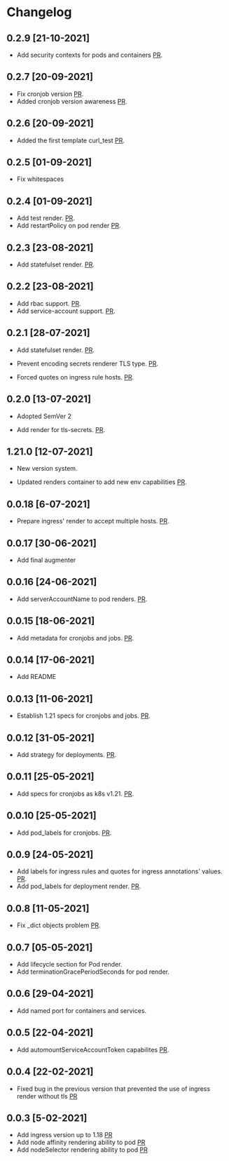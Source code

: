 # Changelog

## 0.2.9 [21-10-2021]

- Add security contexts for pods and containers [PR](https://github.com/prefapp/prefapp-helm/pull/139).


## 0.2.7 [20-09-2021]

- Fix cronjob version [PR](https://github.com/prefapp/prefapp-helm/pull/134).
- Added cronjob version awareness [PR](https://github.com/prefapp/prefapp-helm/pull/132).

## 0.2.6 [20-09-2021]

- Added the first template curl_test [PR](https://github.com/prefapp/prefapp-helm/pull/130).

## 0.2.5 [01-09-2021]

- Fix whitespaces

## 0.2.4 [01-09-2021]

- Add test render. [PR](https://github.com/prefapp/prefapp-helm/pull/123).
- Add restartPolicy on pod render [PR](https://github.com/prefapp/prefapp-helm/pull/124).

## 0.2.3 [23-08-2021]

- Add statefulset render. [PR](https://github.com/prefapp/prefapp-helm/pull/110).

## 0.2.2 [23-08-2021]

- Add rbac support. [PR](https://github.com/prefapp/prefapp-helm/pull/117).  
- Add service-account support. [PR](https://github.com/prefapp/prefapp-helm/pull/117). 

## 0.2.1 [28-07-2021]

- Add statefulset render. [PR](https://github.com/prefapp/prefapp-helm/pull/110).

- Prevent encoding secrets renderer TLS type. [PR](https://github.com/prefapp/prefapp-helm/pull/109).

- Forced quotes on ingress rule hosts. [PR](https://github.com/prefapp/prefapp-helm/pull/111).

## 0.2.0 [13-07-2021]

- Adopted SemVer 2

- Add render for tls-secrets. [PR](https://github.com/prefapp/prefapp-helm/releases).

## 1.21.0 [12-07-2021]

- New version system.

- Updated renders container to add new env capabilities [PR](https://github.com/prefapp/prefapp-helm/pull/102).

## 0.0.18 [6-07-2021]

- Prepare ingress' render to accept multiple hosts. [PR](https://github.com/prefapp/prefapp-helm/pull/97). 

## 0.0.17 [30-06-2021]

- Add final augmenter

## 0.0.16 [24-06-2021]

- Add serverAccountName to pod renders. [PR](https://github.com/prefapp/prefapp-helm/pull/90).

## 0.0.15 [18-06-2021]

- Add metadata for cronjobs and jobs. [PR](https://github.com/prefapp/prefapp-helm/pull/87).

## 0.0.14 [17-06-2021]

- Add README

## 0.0.13 [11-06-2021]

- Establish 1.21 specs for cronjobs and jobs. [PR](https://github.com/prefapp/prefapp-helm/pull/78).

## 0.0.12 [31-05-2021]

- Add strategy for deployments.  [PR](https://github.com/prefapp/prefapp-helm/pull/75).

## 0.0.11 [25-05-2021]

- Add specs for cronjobs as k8s v1.21. [PR](https://github.com/prefapp/prefapp-helm/pull/69).

## 0.0.10 [25-05-2021]

- Add pod_labels for cronjobs. [PR](https://github.com/prefapp/prefapp-helm/pull/66).

## 0.0.9 [24-05-2021]

- Add labels for ingress rules and quotes for ingress annotations' values. [PR](https://github.com/prefapp/prefapp-helm/pull/62).
- Add pod_labels for deployment render. [PR](https://github.com/prefapp/prefapp-helm/pull/63).  


## 0.0.8 [11-05-2021]

- Fix _dict objects problem [PR](https://github.com/prefapp/prefapp-helm/pull/58).

## 0.0.7 [05-05-2021]
- Add lifecycle section for Pod render. 
- Add terminationGracePeriodSeconds for pod render. 

## 0.0.6 [29-04-2021]
- Add named port for containers and services. 

## 0.0.5 [22-04-2021]
- Add automountServiceAccountToken capabilites [PR](https://github.com/prefapp/prefapp-helm/pull/43).

## 0.0.4 [22-02-2021]
- Fixed bug in the previous version that prevented the use of ingress render without tls [PR](https://github.com/prefapp/prefapp-helm/pull/36)

## 0.0.3 [5-02-2021]

- Add ingress version up to 1.18 [PR](https://github.com/prefapp/prefapp-helm/pull/16)
- Add node affinity rendering ability to pod [PR](https://github.com/prefapp/prefapp-helm/pull/17)
- Add nodeSelector rendering ability to pod [PR](https://github.com/prefapp/prefapp-helm/pull/19)
